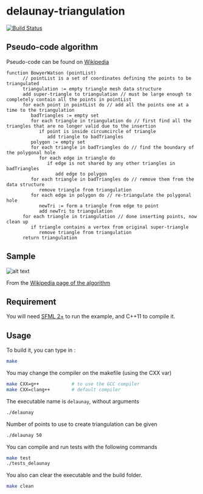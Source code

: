 # delaunay-triangulation

[![Build Status](https://travis-ci.org/Gjacquenot/delaunay-triangulation.svg?branch=master)](https://travis-ci.org/Gjacquenot/delaunay-triangulation)

## Pseudo-code algorithm

Pseudo-code can be found on [Wikipedia](https://en.wikipedia.org/wiki/Bowyer–Watson_algorithm)

```
function BowyerWatson (pointList)
      // pointList is a set of coordinates defining the points to be triangulated
      triangulation := empty triangle mesh data structure
      add super-triangle to triangulation // must be large enough to completely contain all the points in pointList
      for each point in pointList do // add all the points one at a time to the triangulation
         badTriangles := empty set
         for each triangle in triangulation do // first find all the triangles that are no longer valid due to the insertion
            if point is inside circumcircle of triangle
               add triangle to badTriangles
         polygon := empty set
         for each triangle in badTriangles do // find the boundary of the polygonal hole
            for each edge in triangle do
               if edge is not shared by any other triangles in badTriangles
                  add edge to polygon
         for each triangle in badTriangles do // remove them from the data structure
            remove triangle from triangulation
         for each edge in polygon do // re-triangulate the polygonal hole
            newTri := form a triangle from edge to point
            add newTri to triangulation
      for each triangle in triangulation // done inserting points, now clean up
         if triangle contains a vertex from original super-triangle
            remove triangle from triangulation
      return triangulation
```

## Sample

![alt text](https://github.com/Bl4ckb0ne/delaunay-triangulation/blob/master/sample.png "Sample image (if you see this, then the image can't load or hasn't loaded yet)")


From the [Wikipedia page of the algorithm](https://en.wikipedia.org/wiki/Bowyer%E2%80%93Watson_algorithm)

## Requirement

You will need [SFML 2+](http://www.sfml-dev.org/download/sfml/2.3.2/) to run the example, and C++11 to compile it.

## Usage

To build it, you can type in :
```sh
make
```
You may change the compiler on the makefile (using the CXX var)
```sh
make CXX=g++            # to use the GCC compiler
make CXX=clang++        # default compiler
```

The executable name is ``` delaunay ```, without arguments
```sh
./delaunay
```

Number of points to use to create triangulation can be given
```sh
./delaunay 50
```

You can compile and run tests with the following commands
```sh
make test
./tests_delaunay
```


You also can clear the executable and the build folder.
```sh
make clean
```
